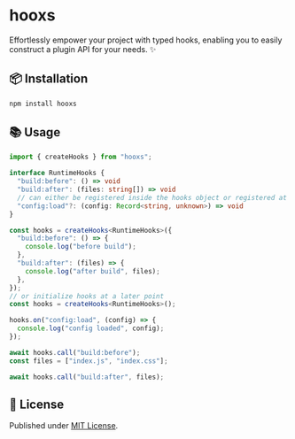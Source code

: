 # hooxs

Effortlessly empower your project with typed hooks, enabling you to easily construct a plugin API for your needs. ✨

## 📦 Installation

```sh
npm install hooxs
```

## 📚 Usage

```ts
import { createHooks } from "hooxs";

interface RuntimeHooks {
  "build:before": () => void
  "build:after": (files: string[]) => void
  // can either be registered inside the hooks object or registered at a later point
  "config:load"?: (config: Record<string, unknown>) => void
}

const hooks = createHooks<RuntimeHooks>({
  "build:before": () => {
    console.log("before build");
  },
  "build:after": (files) => {
    console.log("after build", files);
  },
});
// or initialize hooks at a later point
const hooks = createHooks<RuntimeHooks>();

hooks.on("config:load", (config) => {
  console.log("config loaded", config);
});

await hooks.call("build:before");
const files = ["index.js", "index.css"];

await hooks.call("build:after", files);
```

## 📄 License

Published under [MIT License](./LICENSE).
